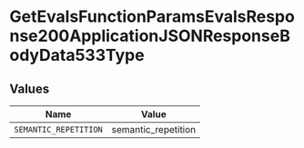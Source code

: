 # GetEvalsFunctionParamsEvalsResponse200ApplicationJSONResponseBodyData533Type


## Values

| Name                  | Value                 |
| --------------------- | --------------------- |
| `SEMANTIC_REPETITION` | semantic_repetition   |